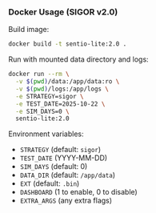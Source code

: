 ### Docker Usage (SIGOR v2.0)

Build image:
```bash
docker build -t sentio-lite:2.0 .
```

Run with mounted data directory and logs:
```bash
docker run --rm \
  -v $(pwd)/data:/app/data:ro \
  -v $(pwd)/logs:/app/logs \
  -e STRATEGY=sigor \
  -e TEST_DATE=2025-10-22 \
  -e SIM_DAYS=0 \
  sentio-lite:2.0
```

Environment variables:
- `STRATEGY` (default: `sigor`)
- `TEST_DATE` (YYYY-MM-DD)
- `SIM_DAYS` (default: 0)
- `DATA_DIR` (default: `/app/data`)
- `EXT` (default: `.bin`)
- `DASHBOARD` (1 to enable, 0 to disable)
- `EXTRA_ARGS` (any extra flags)


